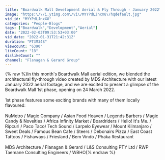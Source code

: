 ```yaml
---
title: "Boardwalk Mall Development Aerial & Fly Through - January 2022"
image: "https:\/\/i.ytimg.com\/vi\/MYYPdLJnxX8\/hqdefault.jpg"
vid_id: "MYYPdLJnxX8"
categories: "People-Blogs"
tags: ["Boardwalk","Development","Aerial"]
date: "2022-02-03T09:53:53+03:00"
vid_date: "2022-01-31T21:42:31Z"
duration: "PT3M34S"
viewcount: "6390"
likeCount: "18"
dislikeCount: ""
channel: "Flanagan & Gerard Group"
---
```

{% raw %}In this month's Boardwalk Mall aerial edition, we blended the architectural fly-through video created by MDS Architecture with our latest January 2022 aerial footage, and we are excited to present a glimpse of the Boardwalk Mall 1st phase, opening on 24 March 2022.<br /><br />1st phase features some exciting brands with many of them locally flavoured: <br /><br />NuMetro / Magic Company / Asian Food Heaven / Legends Barbers / Magic Candy &amp; Novelties / Africa Infinity Market / Boardriders / Hello! It's Me. / Ripcurl / Paco Taco/ Tech Sound / Larpelo Eyewear / Mount Kilmanjaro / Sweet Deals / Famous Bean Cafe / Steers / Debonairs Pizza / East Coast Tattoos / Fishaways / Friesland / Bem Vindo / Phaka Restaurant<br /><br />MDS Architecture / Flanagan &amp; Gerard / L&amp;S Consulting PTY Ltd / RWP Taemane Consulting Engineers / WBHO{% endraw %}
